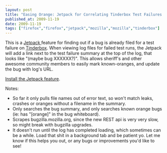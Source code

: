 ```yaml
---
layout: post
title: "Easing Orange: Jetpack for Correlating Tinderbox Test Failures with Bugs"
published_at: 2009-11-19
date: 2009-11-19
tags: ["firefox","firefox","jetpack","mozilla","mozilla","tinderbox"]
---
```


This is a [Jetpack ](https://jetpack.mozillalabs.com/)feature for finding out if a bug is already filed for a test failure on [Tinderbox](http://tinderbox.mozilla.org/showbuilds.cgi?tree=Firefox). When viewing log files for failed test runs, the Jetpack will add a link next to the test failure summary at the top of the log, that looks like "(maybe bug XXXXXX?)". This allows sheriff's and other awesome community members to easily mark known-oranges, and update the bug with log's URL.

[Install the Jetpack feature](http://people.mozilla.org/~dietrich/jetpack-orange.html).

Notes:

*   So far it only pulls file names out of error text, so won't match leaks, crashes or oranges without a filename in the summary.
*   Only searches the bug summary, and only searches known orange bugs (ie: has "[orange]" in the bug whiteboard).
*   Scrapes bugzilla.mozilla.org, since the new REST api is very very slow, so might break with bugzilla upgrades.
*   It doesn't run until the log has completed loading, which sometimes can  be a while. Load that shit in a background tab and be patient yo.
Let me know if this helps you out, or any bugs or improvements you'd like to see!